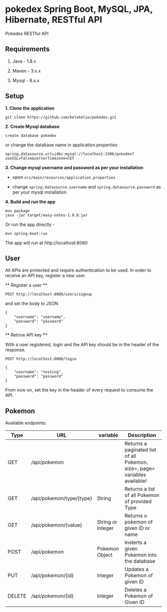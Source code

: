 # pokedex Spring Boot, MySQL, JPA, Hibernate, RESTful API
Pokedex RESTful API


## Requirements
1. Java - 1.8.x

2. Maven - 3.x.x

3. Mysql - 8.x.x

## Setup
**1. Clone the application**

```
git clone https://github.com/kelekelio/pokedex.git
```

**2. Create Mysql database**
```
create database pokedex
```

or change the database name in application.properties
```
spring.datasource.url=jdbc:mysql://localhost:3306/pokedex?useSSL=false&serverTimezone=CET
```

**3. Change mysql username and password as per your installation**

+ open `src/main/resources/application.properties`

+ change `spring.datasource.username` and `spring.datasource.password` as per your mysql installation


**4. Build and run the app**

```
mvn package
java -jar target/easy-notes-1.0.0.jar
```

Or run the app directly -

```
mvn spring-boot:run
```

The app will run at http://localhost:8080

## User

All APIs are protected and require authentication to be used.
In order to receive an API key, register a new user.

** Register a user **


```
POST http://localhost:8080/users/signup
```

and set the body to JSON
```
{
    "username": "username",
    "password": "password"
}
```

** Retrive API key **

With a user registered, login and the API key should be in the header of the response.


```
POST http://localhost:8080/login
```

```
{
    "username": "testing",
    "password": "password"
}
```

From now on, set the key in the header of every request to consume the API.

## Pokemon

Available endpoints:

|Type|URL|variable|Description|
|---|---|---|---|
|GET|/api/pokemon||Returns a paginated list of all Pokemon. size=, page= variables available!
|GET|/api/pokemon/type/{type}|String|Returns a list of all Pokemon of provided Type|
|GET|/api/pokemon/{value}|String or Integer|Returns o pokemon of given ID or name|
|POST|/api/pokemon|Pokemon Object|Insterts a given Pokemon into the database|
|PUT|/api/pokemon/{id}|Integer|Updates a Pokemon of given ID|
|DELETE|/api/pokemon/{id}|Integer|Deletes a Pokemon of Given ID|

